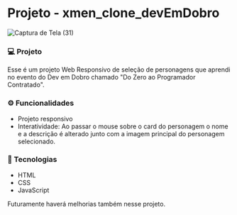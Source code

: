 # Projeto - xmen_clone_devEmDobro

![Captura de Tela (31)](https://github.com/lfbond/projeto_xmen_clone_devEmDobro/assets/69223872/1c601df0-3ee4-47a4-a85b-547a70c428c2)

### 💻 Projeto 
Esse é um projeto Web Responsivo de seleção de personagens que aprendi no evento do Dev em Dobro chamado "Do Zero ao Programador Contratado".

### ⚙ Funcionalidades
- Projeto responsivo
- Interatividade: Ao passar o mouse sobre o card do personagem o nome e a descrição é alterado junto com a imagem principal do personagem selecionado.

### 🚀 Tecnologias
- HTML
- CSS
- JavaScript

Futuramente haverá melhorias também nesse projeto.
